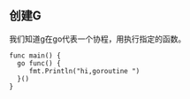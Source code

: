 ## 创建G

我们知道g在go代表一个协程，用执行指定的函数。

```
func main() {
  go func() {
     fmt.Println("hi,goroutine ")
  }()
}
```